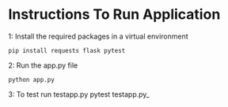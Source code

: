# Instructions To Run Application

1: Install the required packages in a virtual environment

    pip install requests flask pytest

2: Run the app.py file

    python app.py

3: To test run testapp.py
     pytest testapp.py_
